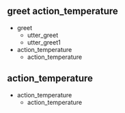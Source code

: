 ## greet action_temperature
* greet
    - utter_greet
    - utter_greet1
* action_temperature
    - action_temperature

## action_temperature
* action_temperature
    - action_temperature

